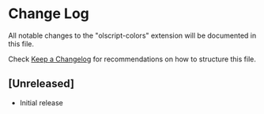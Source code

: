 # Change Log

All notable changes to the "olscript-colors" extension will be documented in this file.

Check [Keep a Changelog](http://keepachangelog.com/) for recommendations on how to structure this file.

## [Unreleased]

- Initial release